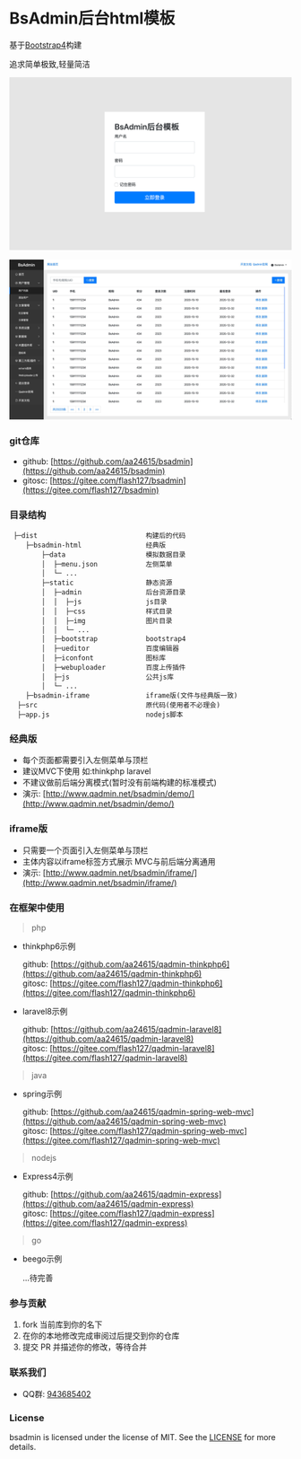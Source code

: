 # BsAdmin后台html模板

基于[Bootstrap4](https://v4.bootcss.com/)构建

追求简单极致,轻量简洁

![login.png](screenshot/login.png)

![bsadmin.png](screenshot/bsadmin.png)

### git仓库

- github: [https://github.com/aa24615/bsadmin](https://github.com/aa24615/bsadmin)
- gitosc: [https://gitee.com/flash127/bsadmin](https://gitee.com/flash127/bsadmin)

### 目录结构


```
 ├─dist                           构建后的代码
    ├─bsadmin-html                经典版
        ├─data                    模拟数据目录
        │  ├─menu.json            左侧菜单
        │  └─ ...    
        ├─static                  静态资源            
        │  ├─admin                后台资源目录
        │  │  ├─js                js目录
        │  │  ├─css               样式目录
        │  │  ├─img               图片目录
        │  │  └─ ...      
        │  ├─bootstrap            bootstrap4
        │  ├─ueditor              百度编辑器
        │  ├─iconfont             图标库
        │  ├─webuploader          百度上传插件
        │  ├─js                   公共js库
        │  └─ ...      
    ├─bsadmin-iframe              iframe版(文件与经典版一致)
  ├─src                           原代码(使用者不必理会)
  ├─app.js                        nodejs脚本
```


### 经典版

- 每个页面都需要引入左侧菜单与顶栏
- 建议MVC下使用 如:thinkphp laravel
- 不建议做前后端分离模式(暂时没有前端构建的标准模式)
- 演示: [http://www.qadmin.net/bsadmin/demo/](http://www.qadmin.net/bsadmin/demo/)


### iframe版

- 只需要一个页面引入左侧菜单与顶栏
- 主体内容以iframe标签方式展示 MVC与前后端分离通用
- 演示: [http://www.qadmin.net/bsadmin/iframe/](http://www.qadmin.net/bsadmin/iframe/)



### 在框架中使用
    
> php

- thinkphp6示例

    github: [https://github.com/aa24615/qadmin-thinkphp6](https://github.com/aa24615/qadmin-thinkphp6)  
    gitosc: [https://gitee.com/flash127/qadmin-thinkphp6](https://gitee.com/flash127/qadmin-thinkphp6)

- laravel8示例

    github: [https://github.com/aa24615/qadmin-laravel8](https://github.com/aa24615/qadmin-laravel8)    
    gitosc: [https://gitee.com/flash127/qadmin-laravel8](https://gitee.com/flash127/qadmin-laravel8)

> java

- spring示例

    github: [https://github.com/aa24615/qadmin-spring-web-mvc](https://github.com/aa24615/qadmin-spring-web-mvc)    
    gitosc: [https://gitee.com/flash127/qadmin-spring-web-mvc](https://gitee.com/flash127/qadmin-spring-web-mvc) 

> nodejs

- Express4示例

    github: [https://github.com/aa24615/qadmin-express](https://github.com/aa24615/qadmin-express)     
    gitosc: [https://gitee.com/flash127/qadmin-express](https://gitee.com/flash127/qadmin-express) 

> go

- beego示例

    ...待完善


### 参与贡献

1. fork 当前库到你的名下
2. 在你的本地修改完成审阅过后提交到你的仓库
3. 提交 PR 并描述你的修改，等待合并


### 联系我们

- QQ群: [943685402](https://qm.qq.com/cgi-bin/qm/qr?k=Fg-zh0M3VrrxNfMs9RxsEyfGa6OqCGCF&jump_from=webapi)

### License

bsadmin is licensed under the license of MIT. See the [LICENSE](LICENSE) for more details.


